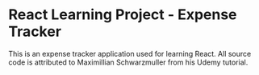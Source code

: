 # React Learning Project - Expense Tracker

This is an expense tracker application used for learning React. All source code is attributed to Maximillian Schwarzmuller from his Udemy tutorial. 
